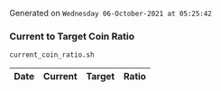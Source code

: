Generated on `Wednesday 06-October-2021 at 05:25:42`

### Current to Target Coin Ratio
`current_coin_ratio.sh`

Date|Current|Target|Ratio
---|---|---|---
